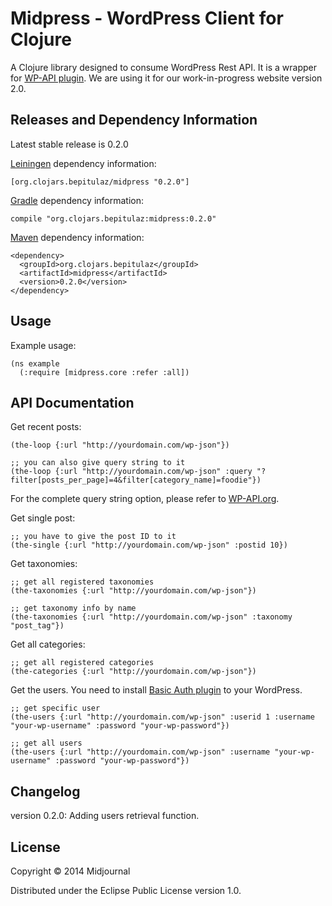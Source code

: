 # Midpress - WordPress Client for Clojure

A Clojure library designed to consume WordPress Rest API. It is a wrapper for [WP-API plugin](https://github.com/WP-API/WP-API "WP-API").
We are using it for our work-in-progress website version 2.0.

## Releases and Dependency Information

Latest stable release is 0.2.0

[Leiningen](http://leiningen.org/) dependency information:

    [org.clojars.bepitulaz/midpress "0.2.0"]

[Gradle](http://www.gradle.org/) dependency information:

    compile "org.clojars.bepitulaz:midpress:0.2.0"

[Maven](http://maven.apache.org/) dependency information:

    <dependency>
      <groupId>org.clojars.bepitulaz</groupId>
      <artifactId>midpress</artifactId>
      <version>0.2.0</version>
    </dependency>

## Usage

Example usage:

    (ns example
      (:require [midpress.core :refer :all])

## API Documentation

Get recent posts:

    (the-loop {:url "http://yourdomain.com/wp-json"})
    
    ;; you can also give query string to it
    (the-loop {:url "http://yourdomain.com/wp-json" :query "?filter[posts_per_page]=4&filter[category_name]=foodie"})

For the complete query string option, please refer to [WP-API.org](http://wp-api.org).

Get single post:
    
    ;; you have to give the post ID to it
    (the-single {:url "http://yourdomain.com/wp-json" :postid 10})

Get taxonomies:
    
    ;; get all registered taxonomies
    (the-taxonomies {:url "http://yourdomain.com/wp-json"})

    ;; get taxonomy info by name
    (the-taxonomies {:url "http://yourdomain.com/wp-json" :taxonomy "post_tag"})

Get all categories:

    ;; get all registered categories
    (the-categories {:url "http://yourdomain.com/wp-json"})


Get the users. You need to install [Basic Auth plugin](https://github.com/WP-API/Basic-Auth) to your WordPress.

    ;; get specific user
    (the-users {:url "http://yourdomain.com/wp-json" :userid 1 :username "your-wp-username" :password "your-wp-password"})

    ;; get all users
    (the-users {:url "http://yourdomain.com/wp-json" :username "your-wp-username" :password "your-wp-password"})

## Changelog
version 0.2.0: Adding users retrieval function.

## License

Copyright © 2014 Midjournal

Distributed under the Eclipse Public License version 1.0.

